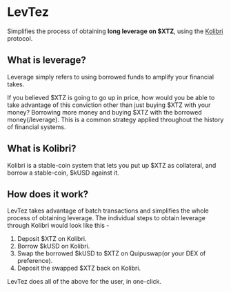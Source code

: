 # LevTez

Simplifies the process of obtaining **long leverage on $XTZ**, using the [Kolibri](https://kolibri.finance) protocol.

## What is leverage?

Leverage simply refers to using borrowed funds to amplify your financial takes.

If you believed $XTZ is going to go up in price, how would you be able to take advantage of this conviction other than just buying $XTZ with your money?
Borrowing more money and buying $XTZ with the borrowed money(/leverage). This is a common strategy applied throughout the history of financial systems.

## What is Kolibri?

Kolibri is a stable-coin system that lets you put up $XTZ as collateral, and borrow a stable-coin, $kUSD against it.

## How does it work?

LevTez takes advantage of batch transactions and simplifies the whole process of obtaining leverage.
The individual steps to obtain leverage through Kolibri would look like this -

1. Deposit $XTZ on Kolibri.
2. Borrow $kUSD on Kolibri.
3. Swap the borrowed $kUSD to $XTZ on Quipuswap(or your DEX of preference).
4. Deposit the swapped $XTZ back on Kolibri.

LevTez does all of the above for the user, in one-click.
